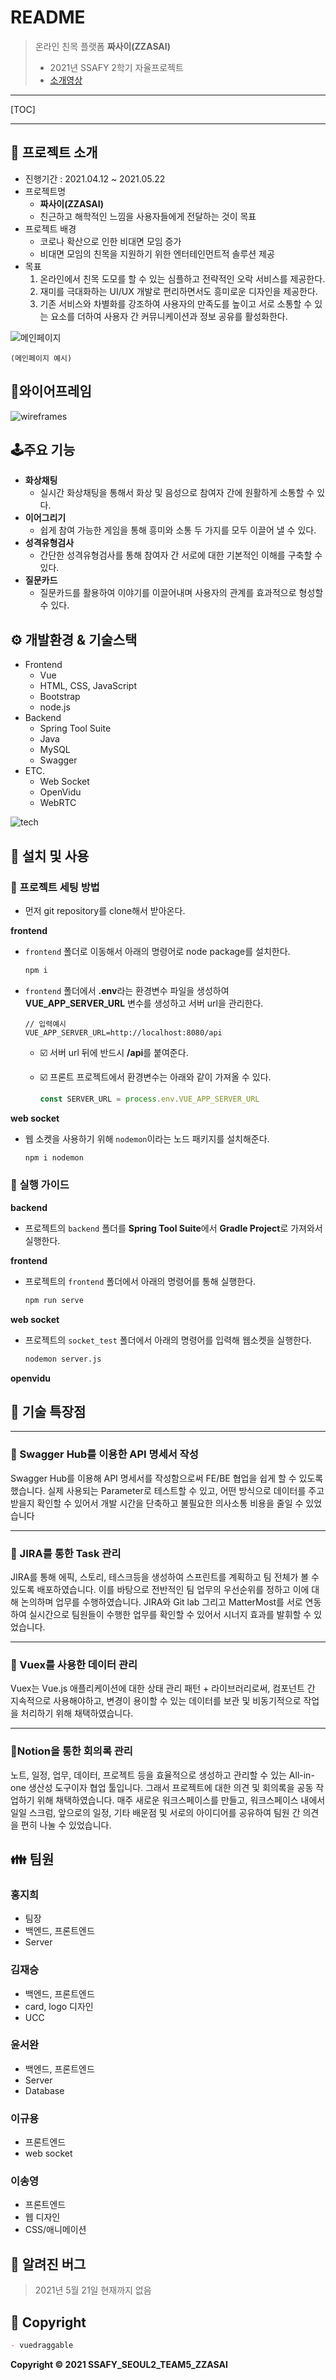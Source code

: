 # README

> 온라인 친목 플랫폼 **짜사이(ZZASAI)**
>
> - 2021년 SSAFY 2학기 자율프로젝트
> - [소개영상]()

---

[TOC]

---



## 📑 프로젝트 소개

- 진행기간 : 2021.04.12 ~ 2021.05.22
- 프로젝트명
  - **짜사이(ZZASAI)**
  - 친근하고 해학적인 느낌을 사용자들에게 전달하는 것이 목표
- 프로젝트 배경
  - 코로나 확산으로 인한 비대면 모임 증가
  - 비대면 모임의 친목을 지원하기 위한 엔터테인먼트적 솔루션 제공
- 목표
  1. 온라인에서 친목 도모를 할 수 있는 심플하고 전략적인 오락 서비스를 제공한다.
  2. 재미를 극대화하는 UI/UX 개발로 편리하면서도 흥미로운 디자인을 제공한다.
  3. 기존 서비스와 차별화를 강조하여 사용자의 만족도를 높이고 서로 소통할 수 있는 요소를 더하여 사용자 간 커뮤니케이션과 정보 공유를 활성화한다.

![메인페이지](documents/img/main.png)

`(메인페이지 예시)`



## 👀와이어프레임

![wireframes](documents/img/wireframes.png)



## 🕹️주요 기능

- **화상채팅**
  - 실시간 화상채팅을 통해서 화상 및 음성으로 참여자 간에 원활하게 소통할 수 있다.
- **이어그리기**
  - 쉽게 참여 가능한 게임을 통해 흥미와 소통 두 가지를 모두 이끌어 낼 수 있다.
- **성격유형검사**
  - 간단한 성격유형검사를 통해 참여자 간 서로에 대한 기본적인 이해를 구축할 수 있다.
- **질문카드**
  - 질문카드를 활용하여 이야기를 이끌어내며 사용자의 관계를 효과적으로 형성할 수 있다.



## ⚙️ 개발환경 & 기술스택

- Frontend
  - Vue
  - HTML, CSS, JavaScript
  - Bootstrap
  - node.js
- Backend
  - Spring Tool Suite
  - Java
  - MySQL
  - Swagger
- ETC.
  - Web Socket
  - OpenVidu
  - WebRTC

![tech](documents/img/tech.png)



## :cactus: 설치 및 사용

### :ferris_wheel: 프로젝트 세팅 방법

- 먼저 git repository를 clone해서 받아온다.

**frontend**

- `frontend` 폴더로 이동해서 아래의 명령어로 node package를 설치한다.

  ```bash
  npm i
  ```

- `frontend` 폴더에서 **.env**라는 환경변수 파일을 생성하여 **VUE_APP_SERVER_URL** 변수를 생성하고 서버 url을 관리한다.

  ```
  // 입력예시
  VUE_APP_SERVER_URL=http://localhost:8080/api
  ```

  - :ballot_box_with_check: 서버 url 뒤에 반드시 **/api**를 붙여준다.

  - :ballot_box_with_check: 프론트 프로젝트에서 환경변수는 아래와 같이 가져올 수 있다.

    ```javascript
    const SERVER_URL = process.env.VUE_APP_SERVER_URL
    ```

**web socket**

- 웹 소켓을 사용하기 위해 `nodemon`이라는 노드 패키지를 설치해준다.

  ```bash
  npm i nodemon
  ```

  

### :book: 실행 가이드

**backend**

- 프로젝트의 `backend` 폴더를 **Spring Tool Suite**에서 **Gradle Project**로 가져와서 실행한다.

**frontend**

- 프로젝트의 `frontend` 폴더에서 아래의 명령어를 통해 실행한다.

  ```bash
  npm run serve
  ```

**web socket**

- 프로젝트의 `socket_test` 폴더에서 아래의 명령어를 입력해 웹소켓을 실행한다.

  ```bash
  nodemon server.js
  ```

**openvidu**





## 📌 기술 특장점

------

### 📃 Swagger Hub를 이용한 API 명세서 작성

Swagger Hub를 이용해 API 명세서를 작성함으로써 FE/BE 협업을 쉽게 할 수 있도록 했습니다. 실제 사용되는 Parameter로 테스트할 수 있고, 어떤 방식으로 데이터를 주고받을지 확인할 수 있어서 개발 시간을 단축하고 불필요한 의사소통 비용을 줄일 수 있었습니다

------

### 🌈 JIRA를 통한 Task 관리

JIRA를 통해 에픽, 스토리, 테스크등을 생성하여 스프린트를 계획하고 팀 전체가 볼 수 있도록 배포하였습니다. 이를 바탕으로 전반적인 팀 업무의 우선순위를 정하고 이에 대해 논의하며 업무를 수행하였습니다. JIRA와 Git lab 그리고 MatterMost를 서로 연동하여 실시간으로 팀원들이 수행한 업무를 확인할 수 있어서 시너지 효과를 발휘할 수 있었습니다.

------

### 📕 Vuex를 사용한 데이터 관리

Vuex는 Vue.js 애플리케이션에 대한 상태 관리 패턴 + 라이브러리로써, 컴포넌트 간 지속적으로 사용해야하고, 변경이 용이할 수 있는 데이터를 보관 및 비동기적으로 작업을 처리하기 위해 채택하였습니다.

------

### 📄Notion을 통한 회의록 관리

노트, 일정, 업무, 데이터, 프로젝트 등을 효율적으로 생성하고 관리할 수 있는 All-in-one 생산성 도구이자 협업 툴입니다. 그래서 프로젝트에 대한 의견 및 회의록을 공동 작업하기 위해 채택하였습니다. 매주 새로운 워크스페이스를 만들고, 워크스페이스 내에서 일일 스크럼, 앞으로의 일정, 기타 배운점 및 서로의 아이디어를 공유하여 팀원 간 의견을 편히 나눌 수 있었습니다.



## :family: 팀원

### 홍지희

- 팀장
- 백엔드, 프론트엔드
- Server

### 김재승

- 백엔드, 프론트엔드
- card, logo 디자인
- UCC

### 윤서완

- 백엔드, 프론트엔드
- Server
- Database

### 이규용

- 프론트엔드
- web socket

### 이송영

- 프론트엔드
- 웹 디자인
- CSS/애니메이션



## :bug: 알려진 버그

> 2021년 5월 21일 현재까지 없음



## :carrot: Copyright

```markdown
- vuedraggable
```



**Copyright © 2021 SSAFY_SEOUL2_TEAM5_ZZASAI**